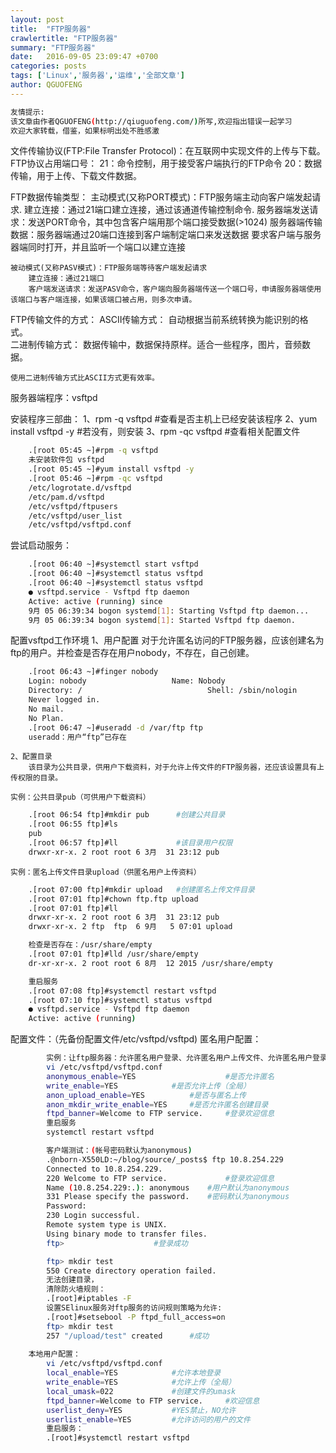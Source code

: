 ```yaml
---
layout: post
title:  "FTP服务器"
crawlertitle: "FTP服务器"
summary: "FTP服务器"
date:   2016-09-05 23:09:47 +0700
categories: posts
tags: ['Linux','服务器','运维','全部文章']
author: QGUOFENG
---
```

```bash
友情提示:
该文章由作者QGUOFENG(http://qiuguofeng.com/)所写,欢迎指出错误一起学习
欢迎大家转载，借鉴，如果标明出处不胜感激
```


文件传输协议(FTP:File Transfer Protocol)：在互联网中实现文件的上传与下载。
FTP协议占用端口号：
	21：命令控制，用于接受客户端执行的FTP命令
	20：数据传输，用于上传、下载文件数据。

<!--more-->
FTP数据传输类型：
	主动模式(又称PORT模式)：FTP服务端主动向客户端发起请求.
		建立连接：通过21端口建立连接，通过该通道传输控制命令.
		服务器端发送请求：发送PORT命令，其中包含客户端用那个端口接受数据(>1024)
		服务器端传输数据：服务器端通过20端口连接到客户端制定端口来发送数据
		要求客户端与服务器端同时打开，并且监听一个端口以建立连接
		
	被动模式(又称PASV模式)：FTP服务端等待客户端发起请求
		建立连接：通过21端口
		客户端发送请求：发送PASV命令，客户端向服务器端传送一个端口号，申请服务器端使用该端口与客户端连接，如果该端口被占用，则多次申请。

FTP传输文件的方式：
	ASCII传输方式：
		自动根据当前系统转换为能识别的格式。	
	二进制传输方式：
		数据传输中，数据保持原样。适合一些程序，图片，音频数据。
	
	使用二进制传输方式比ASCII方式更有效率。
		
		
服务器端程序：vsftpd

安装程序三部曲：
	1、rpm -q vsftpd         #查看是否主机上已经安装该程序
	2、yum install vsftpd -y #若没有，则安装
	3、rpm -qc vsftpd 	 #查看相关配置文件
```bash
	.[root 05:45 ~]#rpm -q vsftpd
	未安装软件包 vsftpd 
	.[root 05:45 ~]#yum install vsftpd -y
	.[root 05:46 ~]#rpm -qc vsftpd
	/etc/logrotate.d/vsftpd
	/etc/pam.d/vsftpd
	/etc/vsftpd/ftpusers
	/etc/vsftpd/user_list
	/etc/vsftpd/vsftpd.conf
```
尝试启动服务：
```bash
	.[root 06:40 ~]#systemctl start vsftpd
	.[root 06:40 ~]#systemctl status vsftpd
	.[root 06:40 ~]#systemctl status vsftpd
	● vsftpd.service - Vsftpd ftp daemon
	Active: active (running) since 
	9月 05 06:39:34 bogon systemd[1]: Starting Vsftpd ftp daemon...
	9月 05 06:39:34 bogon systemd[1]: Started Vsftpd ftp daemon.
```

配置vsftpd工作环境
	1、用户配置
		对于允许匿名访问的FTP服务器，应该创建名为ftp的用户。并检查是否存在用户nobody，不存在，自己创建。
```bash
	.[root 06:43 ~]#finger nobody
	Login: nobody         			Name: Nobody
	Directory: /                        	Shell: /sbin/nologin
	Never logged in.
	No mail.
	No Plan.
	.[root 06:47 ~]#useradd -d /var/ftp ftp
	useradd：用户“ftp”已存在
```
	2、配置目录
		该目录为公共目录，供用户下载资料，对于允许上传文件的FTP服务器，还应该设置具有上传权限的目录。

	实例：公共目录pub（可供用户下载资料）
```bash
	.[root 06:54 ftp]#mkdir pub      #创建公共目录
	.[root 06:55 ftp]#ls
	pub
	.[root 06:57 ftp]#ll             #该目录用户权限
	drwxr-xr-x. 2 root root 6 3月  31 23:12 pub
```
	实例：匿名上传文件目录upload（供匿名用户上传资料）
```bash
	.[root 07:00 ftp]#mkdir upload   #创建匿名上传文件目录
	.[root 07:01 ftp]#chown ftp.ftp upload
	.[root 07:01 ftp]#ll
	drwxr-xr-x. 2 root root 6 3月  31 23:12 pub
	drwxr-xr-x. 2 ftp  ftp  6 9月   5 07:01 upload
```	
```bash
	检查是否存在：/usr/share/empty
	.[root 07:01 ftp]#lld /usr/share/empty
	dr-xr-xr-x. 2 root root 6 8月  12 2015 /usr/share/empty
```
```bash
	重启服务
	.[root 07:08 ftp]#systemctl restart vsftpd
	.[root 07:10 ftp]#systemctl status vsftpd
	● vsftpd.service - Vsftpd ftp daemon
	Active: active (running)
```
	
	


配置文件：（先备份配置文件/etc/vsftpd/vsftpd)
	匿名用户配置：
```bash
		实例：让ftp服务器：允许匿名用户登录、允许匿名用户上传文件、允许匿名用户登录目录、用户登录成功后显示登录信息。
		vi /etc/vsftpd/vsftpd.conf
		anonymous_enable=YES                    #是否允许匿名
		write_enable=YES			#是否允许上传（全局）
		anon_upload_enable=YES			#是否与匿名上传
		anon_mkdir_write_enable=YES		#是否允许匿名创建目录
		ftpd_banner=Welcome to FTP service.     #登录欢迎信息
		重启服务
		systemctl restart vsftpd

		客户端测试：(帐号密码默认为anonymous)
		.@nborn-X550LD:~/blog/source/_posts$ ftp 10.8.254.229
		Connected to 10.8.254.229.
		220 Welcome to FTP service.             #登录欢迎信息
		Name (10.8.254.229:.): anonymous	#用户默认为anonymous
		331 Please specify the password.	#密码默认为anonymous
		Password:
		230 Login successful.
		Remote system type is UNIX.
		Using binary mode to transfer files.
		ftp>					#登录成功 

		ftp> mkdir test
		550 Create directory operation failed.  
		无法创建目录，
		清除防火墙规则：
		.[root]#iptables -F
		设置SElinux服务对ftp服务的访问规则策略为允许:
		.[root]#setsebool -P ftpd_full_access=on
		ftp> mkdir test
		257 "/upload/test" created		#成功
	
	本地用户配置：
		vi /etc/vsftpd/vsftpd.conf
		local_enable=YES			#允许本地登录
		write_enable=YES			#允许上传（全局）
		local_umask=022				#创建文件的umask
		ftpd_banner=Welcome to FTP service.     #欢迎信息
		userlist_deny=YES			#YES禁止，NO允许
		userlist_enable=YES			#允许访问的用户的文件
		重启服务：
		.[root]#systemctl restart vsftpd
		
		

			

